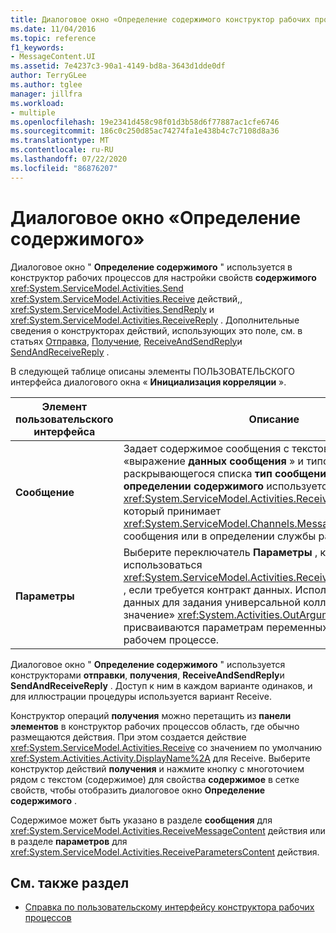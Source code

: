 ```yaml
---
title: Диалоговое окно «Определение содержимого конструктор рабочих процессов»
ms.date: 11/04/2016
ms.topic: reference
f1_keywords:
- MessageContent.UI
ms.assetid: 7e4237c3-90a1-4149-bd8a-3643d1dde0df
author: TerryGLee
ms.author: tglee
manager: jillfra
ms.workload:
- multiple
ms.openlocfilehash: 19e2341d458c98f01d3b58d6f77887ac1cfe6746
ms.sourcegitcommit: 186c0c250d85ac74274fa1e438b4c7c7108d8a36
ms.translationtype: MT
ms.contentlocale: ru-RU
ms.lasthandoff: 07/22/2020
ms.locfileid: "86876207"
---
```

# <a name="content-definition-dialog-box"></a>Диалоговое окно «Определение содержимого»

Диалоговое окно " **Определение содержимого** " используется в конструктор рабочих процессов для настройки свойств **содержимого** <xref:System.ServiceModel.Activities.Send> <xref:System.ServiceModel.Activities.Receive> действий,, <xref:System.ServiceModel.Activities.SendReply> и <xref:System.ServiceModel.Activities.ReceiveReply> . Дополнительные сведения о конструкторах действий, использующих это поле, см. в статьях [Отправка](../workflow-designer/send-activity-designer.md), [Получение](../workflow-designer/receive-activity-designer.md), [ReceiveAndSendReply](../workflow-designer/receiveandsendreply-template-designer.md)и [SendAndReceiveReply](../workflow-designer/sendandreceivereply-template-designer.md) .

В следующей таблице описаны элементы ПОЛЬЗОВАТЕЛЬСКОГО интерфейса диалогового окна « **Инициализация корреляции** ».

|Элемент пользовательского интерфейса|Описание|
|-|-----------------|
|**Сообщение**|Задает содержимое сообщения с текстовым полем «выражение **данных сообщения** » и типом с помощью раскрывающегося списка **тип сообщения** . По умолчанию в **определении содержимого** используется объект <xref:System.ServiceModel.Activities.ReceiveMessageContent> , который принимает <xref:System.ServiceModel.Channels.Message> тип контракта сообщения или в определении службы рабочего процесса.|
|**Параметры**|Выберите переключатель **Параметры** , который будет использоваться <xref:System.ServiceModel.Activities.ReceiveParametersContent> , если требуется контракт данных. Используйте сетку данных для задания универсальной коллекции пар «ключ/значение» <xref:System.Activities.OutArgument>, чьи значения присваиваются параметрам переменных в текущем рабочем процессе.|

Диалоговое окно " **Определение содержимого** " используется конструкторами **отправки**, **получения**, **ReceiveAndSendReply**и **SendAndReceiveReply** . Доступ к ним в каждом варианте одинаков, и для иллюстрации процедуры используется вариант Receive.

Конструктор операций **получения** можно перетащить из **панели элементов** в конструктор рабочих процессов область, где обычно размещаются действия. При этом создается действие <xref:System.ServiceModel.Activities.Receive> со значением по умолчанию <xref:System.Activities.Activity.DisplayName%2A> для Receive. Выберите конструктор действий **получения** и нажмите кнопку с многоточием рядом с текстом (содержимое) для свойства **содержимое** в сетке свойств, чтобы отобразить диалоговое окно **Определение содержимого** .

Содержимое может быть указано в разделе **сообщения** для <xref:System.ServiceModel.Activities.ReceiveMessageContent> действия или в разделе **параметров** для <xref:System.ServiceModel.Activities.ReceiveParametersContent> действия.

## <a name="see-also"></a>См. также раздел

- [Справка по пользовательскому интерфейсу конструктора рабочих процессов](browse-and-select-a-dotnet-type-dialog-box.md)